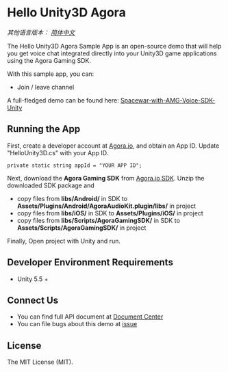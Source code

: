 # Hello Unity3D Agora

*其他语言版本： [简体中文](README.zh.md)*

The Hello Unity3D Agora Sample App is an open-source demo that will help you get voice chat integrated directly into your Unity3D game applications using the Agora Gaming SDK.

With this sample app, you can:

- Join / leave channel

A full-fledged demo can be found here: [Spacewar-with-AMG-Voice-SDK-Unity](https://github.com/AgoraIO/Voice-Call-for-Mobile-Gaming/tree/master/Advanced-Voice-Call-for-Gaming/Spacewar-with-AMG-Voice-SDK-Unity)

## Running the App
First, create a developer account at [Agora.io](https://dashboard.agora.io/signin/), and obtain an App ID. Update "HelloUnity3D.cs" with your App ID.

```
private static string appId = "YOUR APP ID";
```

Next, download the **Agora Gaming SDK** from [Agora.io SDK](https://www.agora.io/en/blog/download/). Unzip the downloaded SDK package and

- copy files from **libs/Android/** in SDK to **Assets/Plugins/Android/AgoraAudioKit.plugin/libs/** in project
- copy files from **libs/iOS/** in SDK to **Assets/Plugins/iOS/** in project
- copy files from **libs/Scripts/AgoraGamingSDK/** in SDK to **Assets/Scripts/AgoraGamingSDK/** in project

Finally, Open project with Unity and run.

## Developer Environment Requirements
* Unity 5.5 +

## Connect Us

- You can find full API document at [Document Center](https://docs.agora.io/en/)
- You can file bugs about this demo at [issue](https://github.com/AgoraIO/Voice-Call-for-Mobile-Gaming/issues)

## License

The MIT License (MIT).
